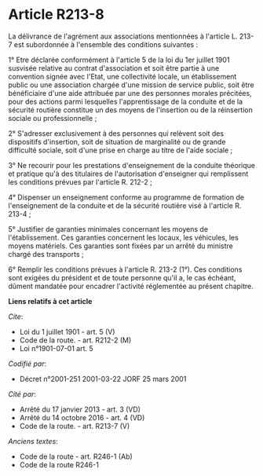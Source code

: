 # Article R213-8

La délivrance de l'agrément aux associations mentionnées à l'article L. 213-7 est subordonnée à l'ensemble des conditions
suivantes : 

1° Etre déclarée conformément à l'article 5 de la loi du 1er juillet 1901 susvisée relative au contrat d'association et soit
être partie à une convention signée avec l'Etat, une collectivité locale, un établissement public ou une association chargée
d'une mission de service public, soit être bénéficiaire d'une aide attribuée par une des personnes morales précitées, pour
des actions parmi lesquelles l'apprentissage de la conduite et de la sécurité routière constitue un des moyens de l'insertion
ou de la réinsertion sociale ou professionnelle ; 

2° S'adresser exclusivement à des personnes qui relèvent soit des dispositifs d'insertion, soit de situation de marginalité
ou de grande difficulté sociale, soit d'une prise en charge au titre de l'aide sociale ; 

3° Ne recourir pour les prestations d'enseignement de la conduite théorique et pratique qu'à des titulaires de l'autorisation
d'enseigner qui remplissent les conditions prévues par l'article R. 212-2 ; 

4° Dispenser un enseignement conforme au programme de formation de l'enseignement de la conduite et de la sécurité routière
visé à l'article R. 213-4 ; 

5° Justifier de garanties minimales concernant les moyens de l'établissement. Ces garanties concernent les locaux, les
véhicules, les moyens matériels. Ces garanties sont fixées par un arrêté du ministre chargé des transports ; 

6° Remplir les conditions prévues à l'article R. 213-2 (1°). Ces conditions sont exigées du président et de toute personne
qu'il a, le cas échéant, dûment mandatée pour encadrer l'activité réglementée au présent chapitre.

**Liens relatifs à cet article**

_Cite_:

  - Loi du 1 juillet 1901 - art. 5 (V)
  - Code de la route. - art. R212-2 (M)
  - Loi n°1901-07-01 art. 5

_Codifié par_:

  - Décret n°2001-251 2001-03-22 JORF 25 mars 2001

_Cité par_:

  - Arrêté du 17 janvier 2013 - art. 3 (VD)
  - Arrêté du 14 octobre 2016 - art. 4 (VD)
  - Code de la route. - art. R213-7 (V)

_Anciens textes_:

  - Code de la route - art. R246-1 (Ab)
  - Code de la route R246-1

